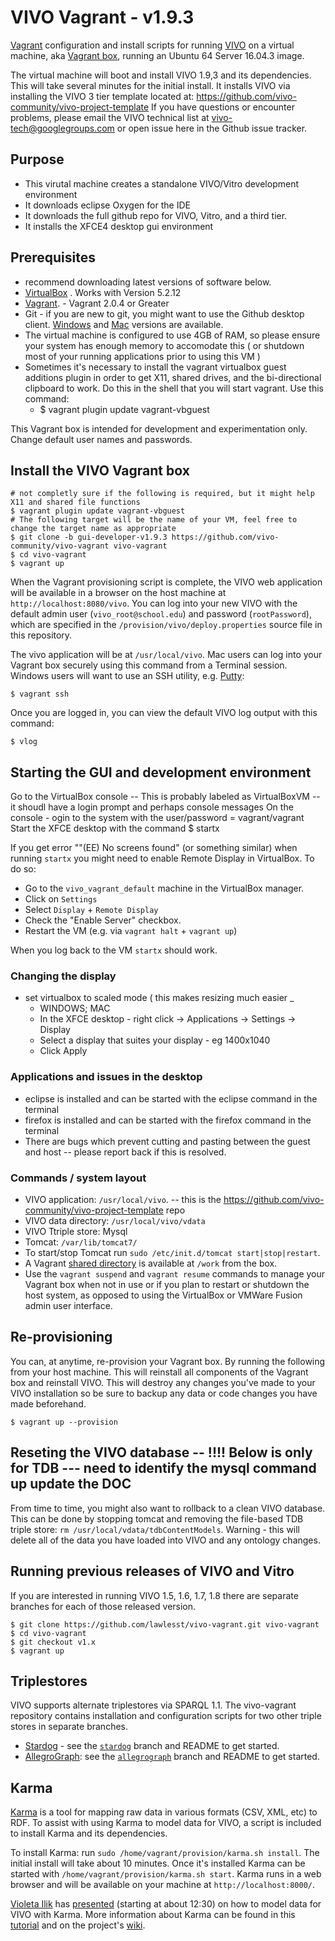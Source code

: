 # VIVO Vagrant - v1.9.3

[Vagrant](http://www.vagrantup.com/) configuration and install scripts for running [VIVO](http://vivoweb.org) on a virtual machine, aka [Vagrant box](http://docs.vagrantup.com/v2/boxes.html), running an Ubuntu 64 Server 16.04.3 image.

The virtual machine will boot and install VIVO 1.9,3 and its dependencies.  This will take several minutes for the initial install.
It installs VIVO via installing the VIVO 3 tier template located at: https://github.com/vivo-community/vivo-project-template
If you have questions or encounter problems, please email the VIVO technical list at [vivo-tech@googlegroups.com](https://groups.google.com/forum/#!forum/vivo-tech) or open issue here in the Github issue tracker.

## Purpose
 * This virutal machine creates a standalone VIVO/Vitro development environment
 * It downloads eclipse Oxygen for the IDE
 * It downloads the full github repo for VIVO, Vitro, and a third tier.
 * It installs the XFCE4 desktop gui environment
 
## Prerequisites
 * recommend downloading latest versions of software below.
 * [VirtualBox](https://www.virtualbox.org/) .   Works with Version 5.2.12
 * [Vagrant](https://docs.vagrantup.com/v2/installation/index.html).   - Vagrant 2.0.4 or Greater
 * Git - if you are new to git, you might want to use the Github desktop client. [Windows](http://windows.github.com/) and [Mac](http://mac.github.com/) versions are available.
 * The virtual machine is configured to use 4GB of RAM, so please ensure your system has enough memory to accomodate this
 ( or shutdown most of your running applications prior to using this VM )
 * Sometimes it's necessary to install the vagrant virtualbox guest additions plugin in order to get X11, shared drives, and the bi-directional clipboard to work. Do this in the shell that you will start vagrant. Use this command:
   * $ vagrant plugin update vagrant-vbguest

This Vagrant box is intended for development and experimentation only.  Change default user names and passwords.

## Install the VIVO Vagrant box

~~~
# not completly sure if the following is required, but it might help X11 and shared file functions 
$ vagrant plugin update vagrant-vbguest  
# The following target will be the name of your VM, feel free to change the target name as appropriate 
$ git clone -b gui-developer-v1.9.3 https://github.com/vivo-community/vivo-vagrant vivo-vagrant   
$ cd vivo-vagrant
$ vagrant up
~~~

When the Vagrant provisioning script is complete, the VIVO web application will be available in a browser on the host machine at `http://localhost:8080/vivo`.  You can log into your new VIVO with the default admin user (`vivo_root@school.edu`) and password (`rootPassword`), which are specified in the `/provision/vivo/deploy.properties` source file in this repository.


The vivo application will be at `/usr/local/vivo`. Mac users can log into your Vagrant box securely using this command from a Terminal session.  Windows users will want to use an SSH utility, e.g. [Putty](http://www.chiark.greenend.org.uk/~sgtatham/putty/download.html):

~~~
$ vagrant ssh
~~~

Once you are logged in, you can view the default VIVO log output with this command:

~~~
$ vlog
~~~

## Starting the GUI and development environment
Go to the VirtualBox console -- This is probably labeled as VirtualBoxVM -- it shoudl have a login prompt and perhaps console messages
On the console - ogin to the system with the user/password = vagrant/vagrant
Start the XFCE desktop with the command 
$ startx

If you get error ""(EE) No screens found" (or something similar) when running `startx` you might need to enable Remote Display in VirtualBox. To do so:

* Go to the `vivo_vagrant_default` machine in the VirtualBox manager.
* Click on `Settings`
* Select `Display` + `Remote Display`
* Check the "Enable Server" checkbox.
* Restart the VM (e.g. via `vagrant halt` + `vagrant up`)

When you log back to the VM `startx` should work.

### Changing the display
 * set virtualbox to scaled mode  ( this makes resizing much easier _
   * <right ctrl  C> WINDOWS;   <Command C>  MAC
   * In the XFCE desktop - right click -> Applications -> Settings -> Display 
    * Select a display that suites your display - eg 1400x1040 
    * Click Apply
    
### Applications and issues in the desktop
 * eclipse is installed and can be started with the eclipse command in the terminal
 * firefox is installed and can be started with the firefox command in the terminal
 * There are bugs which prevent cutting and pasting between the guest and host -- please report back if this is resolved.
 
 

### Commands / system layout
 * VIVO application: `/usr/local/vivo`.  -- this is the https://github.com/vivo-community/vivo-project-template repo
 * VIVO data directory: `/usr/local/vivo/vdata`
 * VIVO Ttriple store: Mysql
 * Tomcat: `/var/lib/tomcat7/`
 * To start/stop Tomcat run `sudo /etc/init.d/tomcat start|stop|restart`.
 * A Vagrant [shared directory](http://docs.vagrantup.com/v2/synced-folders/) is available at `/work` from the box.
 * Use the `vagrant suspend` and `vagrant resume` commands to manage your Vagrant box when not in use or if you plan to restart or shutdown the host system, as opposed to using the VirtualBox or VMWare Fusion admin user interface.
 
## Re-provisioning

You can, at anytime, re-provision your Vagrant box.  By running the following from your host machine.  This will reinstall all components of the Vagrant box and reinstall VIVO.  This will destroy any changes you've made to your VIVO installation so be sure to backup any data or code changes you have made beforehand.

 ~~~
 $ vagrant up --provision
 ~~~
 
## Reseting the VIVO database  -- !!!! Below is only for TDB --- need to identify the mysql command up update the DOC
From time to time, you might also want to rollback to a clean VIVO database. This can be done by stopping tomcat and removing the file-based TDB triple store: `rm /usr/local/vdata/tdbContentModels`. Warning - this will delete all of the data you have loaded into VIVO and any ontology changes.
 

## Running previous releases of VIVO and Vitro
If you are interested in running VIVO 1.5, 1.6, 1.7, 1.8 there are separate branches for each of those released version.
 ~~~
 $ git clone https://github.com/lawlesst/vivo-vagrant.git vivo-vagrant
 $ cd vivo-vagrant
 $ git checkout v1.x
 $ vagrant up
 ~~~

## Triplestores

VIVO supports alternate triplestores via SPARQL 1.1.  The vivo-vagrant repository contains installation and configuration scripts for two other triple stores in separate branches.  

 * [Stardog](http://stardog.com) - see the [`stardog`](https://github.com/lawlesst/vivo-vagrant/tree/stardog) branch and README to get started.  
 * [AllegroGraph](http://franz.com/agraph/allegrograph/): see the [`allegrograph`](https://github.com/lawlesst/vivo-vagrant/tree/allegrograph) branch and README to get started.  


## Karma
[Karma](http://www.isi.edu/integration/karma/) is a tool for mapping raw data in various formats (CSV, XML, etc) to RDF.  To assist with using Karma to model data for VIVO, a script is included to install Karma and its dependencies.  

To install Karma: run `sudo /home/vagrant/provision/karma.sh install`.  The initial install will take about 10 minutes.  Once it's installed Karma can be started with `/home/vagrant/provision/karma.sh start`.  Karma runs in a web browser and will be available on your machine at `http://localhost:8000/`.

[Violeta Ilik](https://twitter.com/violetailik) has [presented](https://www.youtube.com/watch?v=aBLHGzui0_s) (starting at about 12:30) on how to model data for VIVO with Karma.  More information about Karma can be found in this [tutorial](https://github.com/InformationIntegrationGroup/karma-step-by-step) and on the project's [wiki](https://github.com/InformationIntegrationGroup/Web-Karma/wiki).  
